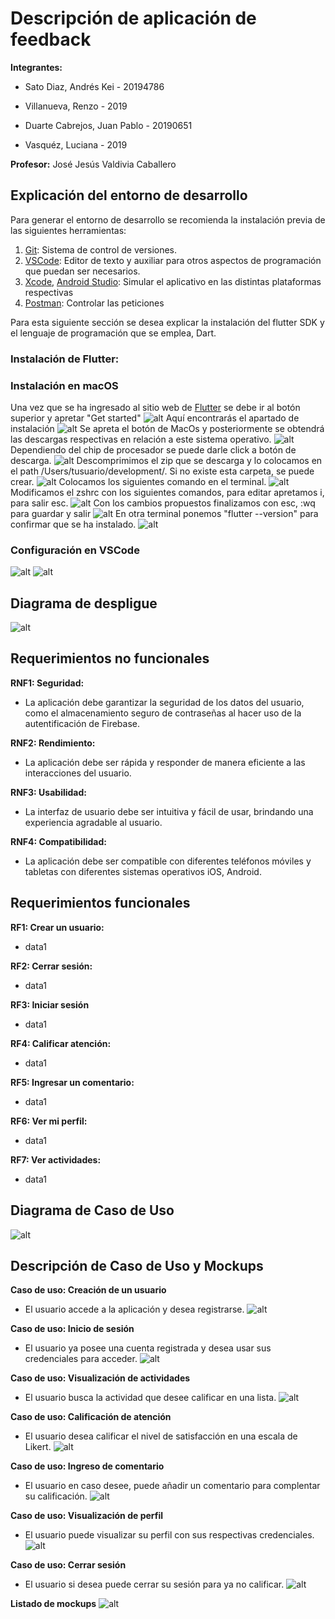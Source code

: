 # Descripción de aplicación de feedback
**Integrantes:**

* Sato Diaz, Andrés Kei - 20194786

* Villanueva, Renzo - 2019

*  Duarte Cabrejos, Juan Pablo - 20190651

* Vasquéz, Luciana - 2019

**Profesor:**
José Jesús Valdivia Caballero

## Explicación del entorno de desarrollo
Para generar el entorno de desarrollo se recomienda la instalación previa de las siguientes herramientas:

1. [Git](https://git-scm.com/downloads): Sistema de control de versiones.
2. [VSCode](https://code.visualstudio.com/download): Editor de texto y auxiliar para otros aspectos de programación que puedan ser necesarios.
3. [Xcode](xcodereleases), [Android Studio](https://developer.android.com/studio):   Simular el aplicativo en las distintas plataformas respectivas
4. [Postman](https://www.postman.com/downloads/): Controlar las peticiones 

Para esta siguiente sección se desea explicar la instalación del flutter SDK y el lenguaje de programación que se emplea, Dart. 

### __Instalación de Flutter:__

### __Instalación en macOS__

Una vez que se ha ingresado al sitio web de [Flutter](https://flutter.dev/?gclid=Cj0KCQjwtamlBhD3ARIsAARoaEwton1AgvhAKwa5FQS5hw6uB8SWkMsnZ_RfwgQJFs3v1ilvCsuAdOwaAuosEALw_wcB&gclsrc=aw.ds) se debe ir al botón superior y apretar "Get started"
![alt](/Imagenes/1.png)
Aquí encontrarás el apartado de instalación
![alt](/Imagenes/2.png)
Se apreta el botón de MacOs y posteriormente se obtendrá las descargas respectivas en relación a este sistema operativo. 
![alt](/Imagenes/3.png)
Dependiendo del chip de procesador se puede darle click a botón de descarga. 
![alt](/Imagenes/4.png)
Descomprimimos el zip que se descarga y lo colocamos en el path /Users/tusuario/development/. Si no existe esta carpeta, se puede crear. 
![alt](/Imagenes/5.png)
Colocamos los siguientes comando en el terminal.
![alt](/Imagenes/6.png)
Modificamos el zshrc con los siguientes comandos, para editar apretamos i, para salir esc. 
![alt](/Imagenes/7.png)
Con los cambios propuestos finalizamos con esc, :wq para guardar y salir
![alt](/Imagenes/8.png)
En otra terminal ponemos "flutter --version" para confirmar que se ha instalado.
![alt](/Imagenes/9.png)

### __Configuración en VSCode__

![alt](/Imagenes/vs1.png)
![alt](/Imagenes/vs2.png)

## Diagrama de despligue

![alt](/Imagenes/deploy.png)

## Requerimientos no funcionales
__RNF1: Seguridad:__
* La aplicación debe garantizar la seguridad de los datos del usuario, como el almacenamiento seguro de contraseñas al hacer uso de la autentificación de Firebase.

__RNF2: Rendimiento:__
* La aplicación debe ser rápida y responder de manera eficiente a las interacciones del usuario.

__RNF3: Usabilidad:__
* La interfaz de usuario debe ser intuitiva y fácil de usar, brindando una experiencia agradable al usuario. 

__RNF4: Compatibilidad:__
* La aplicación debe ser compatible con diferentes teléfonos móviles y tabletas con diferentes sistemas operativos iOS, Android.

## Requerimientos funcionales
__RF1: Crear un usuario:__
* data1

__RF2: Cerrar sesión:__
* data1

__RF3: Iniciar sesión__
* data1

__RF4: Calificar atención:__
* data1

__RF5: Ingresar un comentario:__
* data1

__RF6: Ver mi perfil:__
* data1

__RF7: Ver actividades:__
* data1

## Diagrama de Caso de Uso

![alt](/Imagenes/useCase.png)

## Descripción de Caso de Uso y Mockups
__Caso de uso: Creación de un usuario__
* El usuario accede a la aplicación y desea registrarse.
![alt](/Imagenes/m2.png)

__Caso de uso: Inicio de sesión__
* El usuario ya posee una cuenta registrada y desea usar sus credenciales para acceder.
![alt](/Imagenes/m1.png)

__Caso de uso: Visualización de actividades__
* El usuario busca la actividad que desee calificar en una lista.
![alt](/Imagenes/m3.png)

__Caso de uso: Calificación de atención__
* El usuario desea calificar el nivel de satisfacción en una escala de Likert.
![alt](/Imagenes/m4.png)

__Caso de uso: Ingreso de comentario__
* El usuario en caso desee, puede añadir un comentario para complentar su calificación.
![alt](/Imagenes/m5.png)

__Caso de uso: Visualización de perfil__
* El usuario puede visualizar su perfil con sus respectivas credenciales.
![alt](/Imagenes/m6.png)

__Caso de uso: Cerrar sesión__
* El usuario si desea puede cerrar su sesión para ya no calificar.
![alt](/Imagenes/m7.png)

__Listado de mockups__
![alt](/Imagenes/mock.png)
